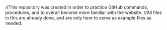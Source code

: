 //This repository was created in order to practice GitHub commands, procedures, and to overall become more familiar with the website.
//All files in this are already done, and are only here to serve as example files as needed.
